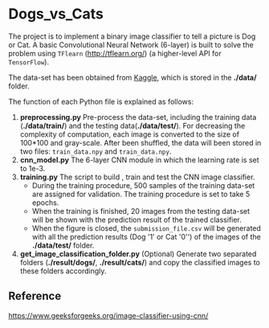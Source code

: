 # Dogs_vs_Cats
The project is to implement a binary image classifier to tell a picture is Dog or Cat.
A basic Convolutional Neural Network (6-layer) is built to solve the problem using `TFlearn` (http://tflearn.org/) (a higher-level API for `TensorFlow`).

The data-set has been obtained from [Kaggle](https://www.kaggle.com/c/dogs-vs-cats), which is stored in the **./data/** folder.

The function of each Python file is explained as follows:
1. **preprocessing.py** Pre-process the data-set, including the training data (**./data/train/**) and the testing data(**./data/test/**). For decreasing the complexity of computation, each image is converted to the size of 100*100 and gray-scale. After been shuffled, the data will been stored in two files: `train_data.npy` and `train_data.npy`. 
2. **cnn_model.py** The 6-layer CNN module in which the learning rate is set to 1e-3.
3. **training.py** The script to build , train and test the CNN image classifier. 
    * During the training procedure, 500 samples of the training data-set are assigned for validation. The training procedure is set to take 5 epochs.
    * When the training is finished, 20 images from the testing data-set will be shown with the prediction result of the trained classifier. 
    * When the figure is closed, the `submission_file.csv` will be generated with all the prediction results (Dog '1' or Cat '0'') of the images of the **./data/test/** folder.
4. **get_image_classification_folder.py** (Optional) Generate two separated folders (**./result/dogs/**, **./result/cats/**) and copy the classified images to these folders accordingly.


## Reference
https://www.geeksforgeeks.org/image-classifier-using-cnn/

